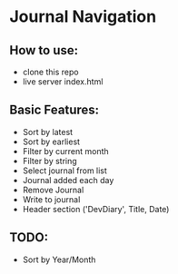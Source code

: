# Journal Navigation
## How to use:
- clone this repo
- live server index.html
## Basic Features:
- Sort by latest
- Sort by earliest
- Filter by current month
- Filter by string
- Select journal from list
- Journal added each day
- Remove Journal
- Write to journal
- Header section ('DevDiary', Title, Date)
## TODO:
- Sort by Year/Month
